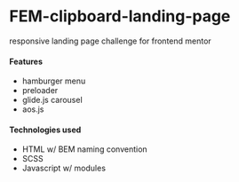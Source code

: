 # FEM-clipboard-landing-page

responsive landing page challenge for frontend mentor

#### Features

- hamburger menu
- preloader
- glide.js carousel
- aos.js

#### Technologies used

- HTML w/ BEM naming convention
- SCSS
- Javascript w/ modules
